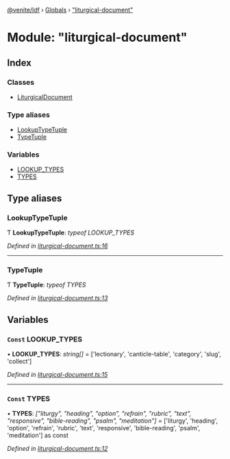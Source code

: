 [@venite/ldf](../README.md) › [Globals](../globals.md) › ["liturgical-document"](_liturgical_document_.md)

# Module: "liturgical-document"

## Index

### Classes

* [LiturgicalDocument](../classes/_liturgical_document_.liturgicaldocument.md)

### Type aliases

* [LookupTypeTuple](_liturgical_document_.md#lookuptypetuple)
* [TypeTuple](_liturgical_document_.md#typetuple)

### Variables

* [LOOKUP_TYPES](_liturgical_document_.md#const-lookup_types)
* [TYPES](_liturgical_document_.md#const-types)

## Type aliases

###  LookupTypeTuple

Ƭ **LookupTypeTuple**: *typeof LOOKUP_TYPES*

*Defined in [liturgical-document.ts:16](https://github.com/gbj/venite/blob/d1a46fe/ldf/src/liturgical-document.ts#L16)*

___

###  TypeTuple

Ƭ **TypeTuple**: *typeof TYPES*

*Defined in [liturgical-document.ts:13](https://github.com/gbj/venite/blob/d1a46fe/ldf/src/liturgical-document.ts#L13)*

## Variables

### `Const` LOOKUP_TYPES

• **LOOKUP_TYPES**: *string[]* = ['lectionary', 'canticle-table', 'category', 'slug', 'collect']

*Defined in [liturgical-document.ts:15](https://github.com/gbj/venite/blob/d1a46fe/ldf/src/liturgical-document.ts#L15)*

___

### `Const` TYPES

• **TYPES**: *["liturgy", "heading", "option", "refrain", "rubric", "text", "responsive", "bible-reading", "psalm", "meditation"]* = ['liturgy', 'heading', 'option', 'refrain', 'rubric', 'text', 'responsive', 'bible-reading', 'psalm', 'meditation'] as const

*Defined in [liturgical-document.ts:12](https://github.com/gbj/venite/blob/d1a46fe/ldf/src/liturgical-document.ts#L12)*
